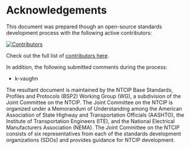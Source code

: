 # Acknowledgements

This document was prepared though an open-source standards development process
with the following active contributors:

[![Contributors](https://img.shields.io/github/contributors/k-vaughn/ITS-open-source)](https://github.com/k-vaughn/ITS-open-source/graphs/contributors)

Check out the full list of [contributors here](https://github.com/k-vaughn/ITS-open-source/graphs/contributors).

In addition, the following submitted comments during the process:

- k-vaughn

The resultant document is maintained by the NTCIP Base Standards, Profiles and
Protocols (BSP2) Working Group (WG), a subdivision of the Joint Committee on the
NTCIP. The Joint Committee on the NTCIP is organized under a Memorandum of
Understanding among the American Association of State Highway and Transportation
Officials (AASHTO), the Institute of Transportation Engineers (ITE), and the
National Electrical Manufacturers Association (NEMA). The Joint Committee on the
NTCIP consists of six representatives from each of the standards development
organizations (SDOs) and provides guidance for NTCIP development.
